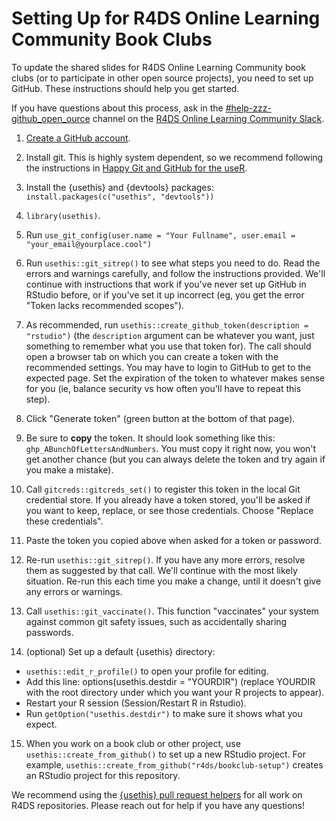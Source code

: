 # Setting Up for R4DS Online Learning Community Book Clubs

To update the shared slides for R4DS Online Learning Community book clubs (or to participate in other open source projects), you need to set up GitHub.
These instructions should help you get started.

If you have questions about this process, ask in the [#help-zzz-github_open_ource](https://rfordatascience.slack.com/archives/CA349P7EC) channel on the [R4DS Online Learning Community Slack](https://r4ds.io/join).

1.  [Create a GitHub account](https://github.com/signup).

2.  Install git. This is highly system dependent, so we recommend following the instructions in [Happy Git and GitHub for the useR](https://happygitwithr.com/install-git.html).

3.  Install the {usethis} and {devtools} packages:
`install.packages(c("usethis", "devtools"))`

4.  `library(usethis)`.

5.  Run `use_git_config(user.name = "Your Fullname", user.email = "your_email@yourplace.cool")`

6.  Run `usethis::git_sitrep()` to see what steps you need to do. Read the errors and warnings carefully, and follow the instructions provided. We'll continue with instructions that work if you've never set up GitHub in RStudio before, or if you've set it up incorrect (eg, you get the error "Token lacks recommended scopes").

7.  As recommended, run `usethis::create_github_token(description = "rstudio")` (the `description` argument can be whatever you want, just something to remember what you use that token for). The call should open a browser tab on which you can create a token with the recommended settings. You may have to login to GitHub to get to the expected page. Set the expiration of the token to whatever makes sense for you (ie, balance security vs how often you'll have to repeat this step).

8.  Click "Generate token" (green button at the bottom of that page).

9.  Be sure to **copy** the token. It should look something like this: `ghp_ABunchOfLettersAndNumbers`. You must copy it right now, you won't get another chance (but you can always delete the token and try again if you make a mistake).

10.  Call `gitcreds::gitcreds_set()` to register this token in the local Git credential store. If you already have a token stored, you'll be asked if you want to keep, replace, or see those credentials. Choose "Replace these credentials".

11. Paste the token you copied above when asked for a token or password.

12. Re-run `usethis::git_sitrep()`. If you have any more errors, resolve them as suggested by that call. We'll continue with the most likely situation. Re-run this each time you make a change, until it doesn't give any errors or warnings.

13. Call `usethis::git_vaccinate()`. This function "vaccinates" your system against common git safety issues, such as accidentally sharing passwords.

14. (optional) Set up a default {usethis} directory:
  - `usethis::edit_r_profile()` to open your profile for editing.
  - Add this line: options(usethis.destdir = "YOURDIR") (replace YOURDIR with the root directory under which you want your R projects to appear).
  - Restart your R session (Session/Restart R in Rstudio).
  - Run `getOption("usethis.destdir")` to make sure it shows what you expect.

15. When you work on a book club or other project, use `usethis::create_from_github()` to set up a new RStudio project. For example, `usethis::create_from_github("r4ds/bookclub-setup")` creates an RStudio project for this repository.

We recommend using the [{usethis} pull request helpers](https://usethis.r-lib.org/articles/pr-functions.html) for all work on R4DS repositories. Please reach out for help if you have any questions!
